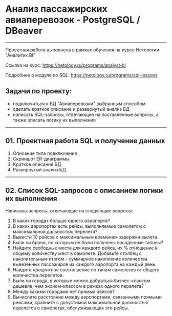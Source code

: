 # Анализ пассажирских авиаперевозок - PostgreSQL / DBeaver

---

Проектная работа выполнена в рамках обучения на курсе Нетологии "Аналитик BI"

Ссылка на курс: https://netology.ru/programs/analyst-bi

Подробнее о модуле по SQL: https://netology.ru/programs/sql-lessons

## Задачи по проекту:
- подключиться к БД "Авиаперевозки" выбранным способом
- сделать краткое описание и развернутый анализ БД
- написать SQL-запросы, отвечающие на поставленные вопросы,
а также описать логику их выполнения

---

## 01. Проектная работа SQL и получение данных

1. Описание типа подключения
2. Скриншот ER-диаграммы
3. Краткое описание БД
4. Развернутый анализ БД

---

## 02. Список SQL-запросов с описанием логики их выполнения

Написаны запросы, отвечающие на следующие вопросы:

1. В каких городах больше одного аэропорта?
2. В каких аэропортах есть рейсы, выполняемые самолетом с максимальной дальностью перелета?
3. Вывести 10 рейсов с максимальным временем задержки вылета.
4. Были ли брони, по которым не были получены посадочные талоны?
5. Найдите свободные места для каждого рейса, их % отношение к общему количеству мест в самолете.
Добавьте столбец с накопительным итогом - суммарное накопление количества вывезенных пассажиров из каждого аэропорта на каждый день.
6. Найдите процентное соотношение по типам самолетов от общего количества перелетов.
7. Были ли города, в которые можно  добраться бизнес-классом дешевле, чем эконом-классом в рамках одного перелета?
8. Между какими городами нет прямых рейсов?
9. Вычислите расстояние между аэропортами, связанными прямыми рейсами, сравните с допустимой максимальной дальностью перелетов в самолетах, обслуживающих эти рейсы.
